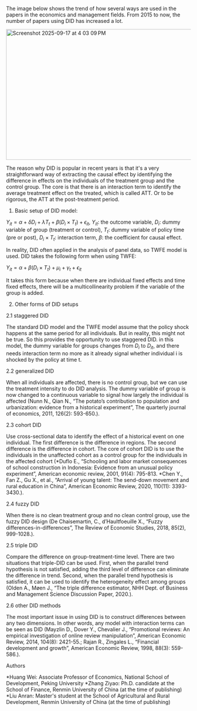 

The image below shows the trend of how several ways are used in the papers in the economics and management fields. From 2015 to now, the number of papers using DID has increased a lot.

<img width="933" height="356" alt="Screenshot 2025-09-17 at 4 03 09 PM" src="https://github.com/user-attachments/assets/c1fa99a8-4e7d-4cd2-8d83-6b3cf9a5ecf1" />

The reason why DID is popular in recent years is that it's a very straightforward way of extracting the causal effect by identifying the difference in effects on the individuals of the treatment group and the control group. The core is that there is an interaction term to identify the average treatment effect on the treated, which is called ATT. Or to be rigorous, the ATT at the post-treatment period.

1. Basic setup of DID model:

$Y_{it} = \alpha + \delta D_i + \lambda T_t + \beta(D_i \times T_t) + \epsilon_{it}$, $Y_{it}$: the outcome variable, $D_i$: dummy variable of group (treatment or control), $T_t$: dummy variable of policy time (pre or post), $D_i \times T_t$: interaction term, $\beta$: the coefficient for causal effect.

In reality, DID often applied in the analysis of panel data, so TWFE model is used. DID takes the following form when using TWFE:

$Y_{it} = \alpha + \beta (D_i \times T_t) + \mu_i +\gamma_t+\epsilon_{it}$

It takes this form because when there are individual fixed effects and time fixed effects, there will be a multicollinearity problem if the variable of the group is added.

2. Other forms of DID setups

2.1 staggered DID

The standard DID model and the TWFE model assume that the policy shock happens at the same period for all individuals. But in reality, this might not be true. So this provides the opportunity to use staggered DID. in this model, the dummy variable for groups changes from $D_i$ to $D_{it}$, and there needs interaction term no more as it already signal whether individual i is shocked by the policy at time t.

2.2 generalized DID

When all individuals are affected, there is no control group, but we can use the treatment intensity to do DID analysis. The dummy variable of group is now changed to a continuous variable to signal how largely the individual is affected (Nunn N., Qian N., “The potato’s contribution to population and urbanization: evidence from a historical experiment”,  The quarterly journal of economics, 2011, 126(2): 593-650.).

2.3 cohort DID

Use cross-sectional data to identify the effect of a historical event on one individual. The first difference is the difference in regions. The second difference is the difference in cohort. The core of cohort DID is to use the individuals in the unaffected cohort as a control group for the individuals in the affected cohort (*Duflo E., “Schooling and labor market consequences of school construction in Indonesia: Evidence from an unusual  policy experiment”, American economic review, 2001, 91(4): 795-813. *Chen Y., Fan Z., Gu X., et al., “Arrival of young talent: The send-down movement and rural education in China”,  American Economic Review, 2020, 110(11): 3393-3430.).

2.4 fuzzy DID

When there is no clean treatment group and no clean control group, use the fuzzy DID design (De Chaisemartin, C., d’Haultfoeuille X., “Fuzzy differences-in-differences”, The Review of Economic Studies, 2018,  85(2), 999-1028.).

2.5 triple DID

Compare the difference on group-treatment-time level. There are two situations that triple-DID can be used. First, when the parallel trend hypothesis is not satisfied, adding the third level of difference can eliminate the difference in trend. Second, when the parallel trend hypothesis is satisfied, it can be used to identify the heterogeneity effect among groups (Olden A., Møen J., “The triple difference estimator, NHH Dept. of Business and Management Science Discussion  Paper, 2020.).

2.6 other DID methods

The most important issue in using DID is to construct differences between any two dimensions. In other words, any model with interaction terms can be seen as DID (Mayzlin D., Dover Y., Chevalier J., “Promotional reviews: An empirical investigation of online review manipulation”,  American Economic Review, 2014, 104(8): 2421-55.; Rajan R., Zingales L., “Financial development and growth”, American Economic Review, 1998, 88(3): 559-586.).







Authors

*Huang Wei: Associate Professor of Economics, National School of Development, Peking University
*Zhang Ziyao: Ph.D. candidate at the School of Finance, Renmin University of China (at the time of publishing)
*Liu Anran: Master's student at the School of Agricultural and Rural Development, Renmin University of China (at the time of publishing)







